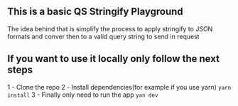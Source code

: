## This is a basic QS Stringify Playground

The idea behind that is simplify the process to apply stringify to JSON formats and conver then to a valid query string to send in request

## If you want to use it locally only follow the next steps

1 - Clone the repo
2 - Install dependencies(for example if you use yarn)
  `yarn install`
3 - Finally only need to run the app
  `yan dev`